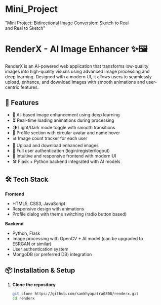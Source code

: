 # Mini_Project
"Mini Project: Bidirectional Image Conversion: Sketch to Real and Real to Sketch"
# RenderX - AI Image Enhancer ✨🖼️

RenderX is an AI-powered web application that transforms low-quality images into high-quality visuals using advanced image processing and deep learning. Designed with a modern UI, it allows users to seamlessly upload, enhance, and download images with smooth animations and user-centric features.

## 🚀 Features

- 🧠 AI-based image enhancement using deep learning
- ⏳ Real-time loading animations during processing
- 🌗 Light/Dark mode toggle with smooth transitions
- 👤 Profile section with circular avatar and name hover
- 📊 Image count tracker for each user
- 📁 Upload and download enhanced images
- 🔐 Full user authentication (login/register/logout)
- 🎨 Intuitive and responsive frontend with modern UI
- 🛠️ Flask + Python backend integrated with AI models

## 🛠️ Tech Stack

**Frontend**  
- HTML5, CSS3, JavaScript  
- Responsive design with animations  
- Profile dialog with theme switching (radio button based)

**Backend**  
- Python, Flask  
- Image processing with OpenCV + AI model (can be upgraded to ESRGAN or similar)  
- User authentication system  
- MongoDB (or preferred DB) integration  

## 📦 Installation & Setup

1. **Clone the repository**  
   ```bash
   git clone https://github.com/sankhyapatra0808/renderx.git
   cd renderx
